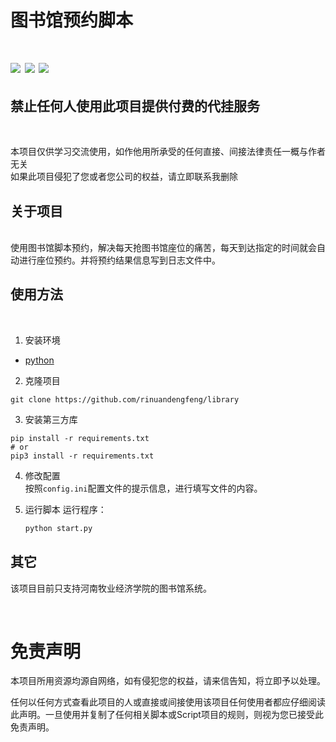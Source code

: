 # 图书馆预约脚本

<h1>
<img src="https://img.shields.io/github/contributors/rinuandengfeng/library.svg?
style=for-the-badge"/>
<img src="https://img.shields.io/github/stars/rinuandengfeng/library.svg?style=for-the-badge" />
<img src="https://img.shields.io/github/issues/rinuandengfeng/library.svg?style=for-the-badge" />
</h1>



## 禁止任何人使用此项目提供付费的代挂服务
<br />

本项目仅供学习交流使用，如作他用所承受的任何直接、间接法律责任一概与作者无关  
如果此项目侵犯了您或者您公司的权益，请立即联系我删除



## 关于项目
<br />
使用图书馆脚本预约，解决每天抢图书馆座位的痛苦，每天到达指定的时间就会自动进行座位预约。并将预约结果信息写到日志文件中。

## 使用方法
<br />

1. 安装环境
- [python](https://www.python.org)

2. 克隆项目
```shell
git clone https://github.com/rinuandengfeng/library
```

3. 安装第三方库

```shell
pip install -r requirements.txt
# or
pip3 install -r requirements.txt
```

4. 修改配置  
按照`config.ini`配置文件的提示信息，进行填写文件的内容。


5. 运行脚本
   运行程序：
   ```python
   python start.py
   ```



## 其它

该项目目前只支持河南牧业经济学院的图书馆系统。


<br />

# 免责声明

本项目所用资源均源自网络，如有侵犯您的权益，请来信告知，将立即予以处理。

任何以任何方式查看此项目的人或直接或间接使用该项目任何使用者都应仔细阅读此声明。一旦使用并复制了任何相关脚本或Script项目的规则，则视为您已接受此免责声明。